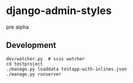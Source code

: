 # django-admin-styles

pre alpha

## Development

```
dev/watcher.py  # scss watcher
cd testproject
./manage.py loaddata testapp-with-inlines.json
./manage.py runserver
```